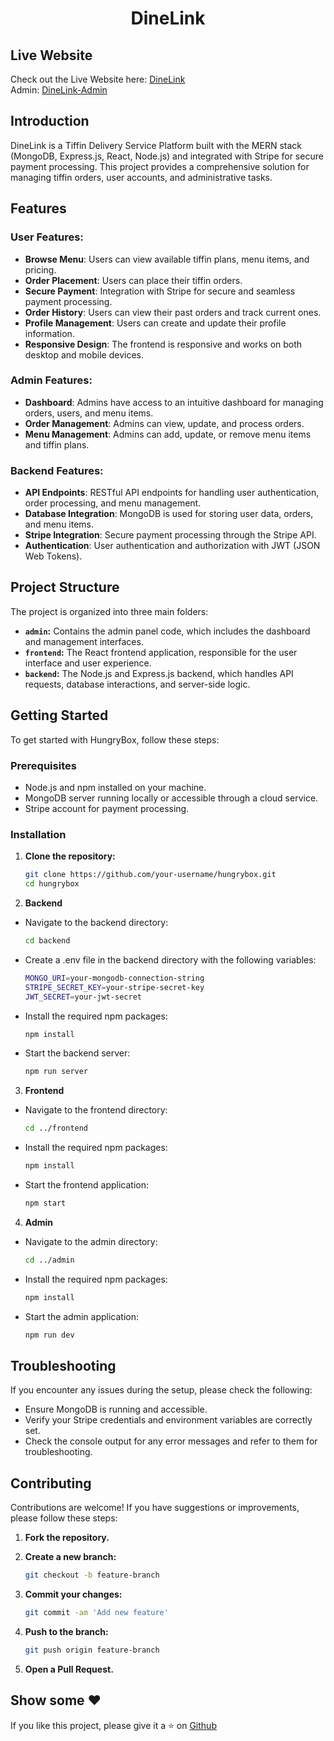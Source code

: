 <h1 align = "center"> DineLink </h1>

## Live Website
Check out the Live Website here: [DineLink](https://hungerBox-frontend.onrender.com/) <br>
Admin: [DineLink-Admin](https://hungerbox-admin.onrender.com/)

## Introduction
DineLink is a Tiffin Delivery Service Platform built with the MERN stack (MongoDB, Express.js, React, Node.js) and integrated with Stripe for secure payment processing. This project provides a comprehensive solution for managing tiffin orders, user accounts, and administrative tasks.

## Features
### User Features:
- **Browse Menu**: Users can view available tiffin plans, menu items, and pricing.
- **Order Placement**: Users can place their tiffin orders.
- **Secure Payment**: Integration with Stripe for secure and seamless payment processing.
- **Order History**: Users can view their past orders and track current ones.
- **Profile Management**: Users can create and update their profile information.
- **Responsive Design**: The frontend is responsive and works on both desktop and mobile devices.

### Admin Features:
- **Dashboard**: Admins have access to an intuitive dashboard for managing orders, users, and menu items.
- **Order Management**: Admins can view, update, and process orders.
- **Menu Management**: Admins can add, update, or remove menu items and tiffin plans.

### Backend Features:
- **API Endpoints**: RESTful API endpoints for handling user authentication, order processing, and menu management.
- **Database Integration**: MongoDB is used for storing user data, orders, and menu items.
- **Stripe Integration**: Secure payment processing through the Stripe API.
- **Authentication**: User authentication and authorization with JWT (JSON Web Tokens).

## Project Structure
The project is organized into three main folders:

- **`admin`:** Contains the admin panel code, which includes the dashboard and management interfaces.
- **`frontend`:** The React frontend application, responsible for the user interface and user experience.
- **`backend`:** The Node.js and Express.js backend, which handles API requests, database interactions, and server-side logic.

## Getting Started
To get started with HungryBox, follow these steps:

### Prerequisites
- Node.js and npm installed on your machine.
- MongoDB server running locally or accessible through a cloud service.
- Stripe account for payment processing.

### Installation
1. **Clone the repository:**
   
   ```bash
   git clone https://github.com/your-username/hungrybox.git
   cd hungrybox

2. **Backend**
  - Navigate to the backend directory:
   
    ```bash
    cd backend     
  - Create a .env file in the backend directory with the following variables:
    
    ```bash
    MONGO_URI=your-mongodb-connection-string
    STRIPE_SECRET_KEY=your-stripe-secret-key
    JWT_SECRET=your-jwt-secret
  - Install the required npm packages:

    ```bash
    npm install
  - Start the backend server:

    ```bash
    npm run server

3. **Frontend**
  - Navigate to the frontend directory:

    ```bash
    cd ../frontend
  - Install the required npm packages:

    ```bash
    npm install
  - Start the frontend application:

    ```bash
    npm start
    
4. **Admin**
  - Navigate to the admin directory:

    ```bash
    cd ../admin
  - Install the required npm packages:

    ```bash
    npm install
  - Start the admin application:

    ```bash
    npm run dev

## Troubleshooting
If you encounter any issues during the setup, please check the following:
- Ensure MongoDB is running and accessible.
- Verify your Stripe credentials and environment variables are correctly set.
- Check the console output for any error messages and refer to them for troubleshooting.

## Contributing
Contributions are welcome! If you have suggestions or improvements, please follow these steps:

1. **Fork the repository.**

2. **Create a new branch:**

   ```bash
   git checkout -b feature-branch
3. **Commit your changes:**

    ```bash
   git commit -am 'Add new feature'
4. **Push to the branch:**

   ```bash
   git push origin feature-branch

5. **Open a Pull Request.**

## Show some ❤️
If you like this project, please give it a ⭐ on [Github](https://github.com/Goraksh142)
